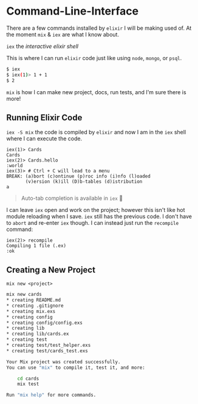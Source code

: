 # Command-Line-Interface

There are a few commands installed by `elixir` I will be making used of. At the moment `mix` & `iex` are what I know about.

`iex` the _interactive elixir shell_

This is where I can run `elixir` code just like using `node`, `mongo`, or `psql`.

```sh
$ iex
$ iex(1)> 1 + 1
$ 2
```

`mix` is how I can make new project, docs, run tests, and I'm sure there is more!

## Running Elixir Code

`iex -S mix` the code is compiled by `elixir` and now I am in the `iex` shell where I can execute the code.

```
iex(1)> Cards
Cards
iex(2)> Cards.hello
:world
iex(3)> # Ctrl + C will lead to a menu
BREAK: (a)bort (c)ontinue (p)roc info (i)nfo (l)oaded
       (v)ersion (k)ill (D)b-tables (d)istribution
a
```

> Auto-tab completion is available in `iex` :rocket:

I can leave `iex` open and work on the project; however this isn't like hot module reloading when I save. `iex` still has the previous code. I don't have to `abort` and re-enter `iex` though. I can instead just run the `recompile` command:

```iex
iex(2)> recompile
Compiling 1 file (.ex)
:ok
```

## Creating a New Project

`mix new <project>`

```sh
mix new cards
* creating README.md
* creating .gitignore
* creating mix.exs
* creating config
* creating config/config.exs
* creating lib
* creating lib/cards.ex
* creating test
* creating test/test_helper.exs
* creating test/cards_test.exs

Your Mix project was created successfully.
You can use "mix" to compile it, test it, and more:

    cd cards
    mix test

Run "mix help" for more commands.
```